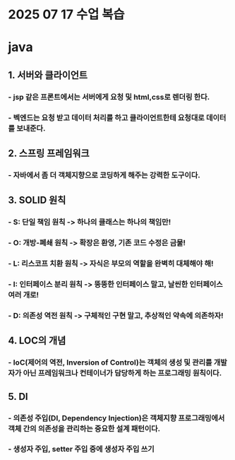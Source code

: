 # 2025 07 17 수업 복습
# java
## 1. 서버와 클라이언트
### - jsp 같은 프론트에서는 서버에게 요청 및 html,css로 렌더링 한다.
### - 벡엔드는 요청 받고 데이터 처리를 하고 클라이언트한테 요청대로 데이터를 보내준다.
## 2. 스프링 프레임워크
### - 자바에서 좀 더 객체지향으로 코딩하게 해주는 강력한 도구이다.
## 3. SOLID 원칙
### - S: 단일 책임 원칙 -> 하나의 클래스는 하나의 책임만!
### - O: 개방-폐쇄 원칙 -> 확장은 환영, 기존 코드 수정은 금물!
### - L: 리스코프 치환 원칙 -> 자식은 부모의 역할을 완벽히 대체해야 해!
### - I: 인터페이스 분리 원칙 -> 뚱뚱한 인터페이스 말고, 날씬한 인터페이스 여러 개로!
### - D: 의존성 역전 원칙 -> 구체적인 구현 말고, 추상적인 약속에 의존하자!

## 4. LOC의 개념
### - IoC(제어의 역전, Inversion of Control)는 객체의 생성 및 관리를 개발자가 아닌 프레임워크나 컨테이너가 담당하게 하는 프로그래밍 원칙이다.
## 5. DI
### - 의존성 주입(DI, Dependency Injection)은 객체지향 프로그래밍에서 객체 간의 의존성을 관리하는 중요한 설계 패턴이다.
### - 생성자 주입, setter 주입 중에 생성자 주입 쓰기
